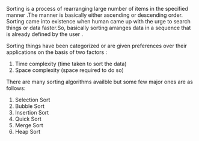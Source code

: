 Sorting is a process of rearranging large number of items in the specified manner .The manner is basically either ascending or descending order.
Sorting came into existence when human came up with the urge to search things or data faster.So, basically sorting arranges data in a sequence that is already defined by the user .

Sorting things have been categorized or are given preferences over their applications on the basis of two factors :
1. Time complexity (time taken to sort the data)
2. Space complexity (space required to do so)

There are many sorting algorithms availble but some few major ones are as follows:
1. Selection Sort
2. Bubble Sort
3. Insertion Sort
4. Quick Sort
5. Merge Sort
6. Heap Sort
